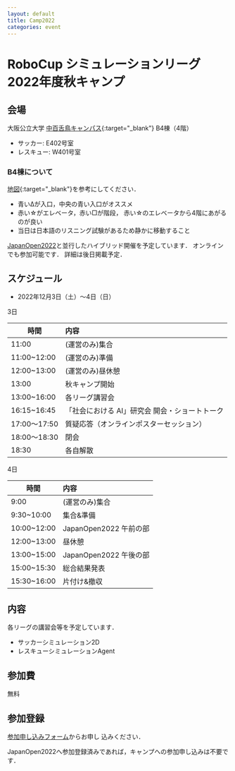 ```yaml
---
layout: default
title: Camp2022
categories: event
---
```


# RoboCup シミュレーションリーグ 2022年度秋キャンプ


## 会場

大阪公立大学 [中百舌鳥キャンパス](https://www.osakafu-u.ac.jp/info/campus/nakamozu/){:target="_blank"} B4棟（4階）
- サッカー: E402号室
- レスキュー: W401号室

### B4棟について

[地図](https://github.com/rcsimjp/rcsimjp.github.io/blob/master/events/2022/B4%E6%A3%9F%E9%80%B2%E5%85%A5%E7%B5%8C%E8%B7%AF.png){:target="_blank"}を参考にしてください．

- 青いΔが入口，中央の青い入口がオススメ
- 赤い☆がエレベータ，赤い□が階段， 赤い☆のエレベータから4階にあがるのが良い
- 当日は日本語のリスニング試験があるため静かに移動すること

[JapanOpen2022](japanopen)と並行したハイブリッド開催を予定しています．
オンラインでも参加可能です．
詳細は後日掲載予定．

## スケジュール

- 2022年12月3日（土）〜4日（日）

3日

| 時間         | 内容                                     |
| ------------ |:---------------------------------------- |
| 11:00        | (運営のみ)集合                            |
| 11:00~12:00  | (運営のみ)準備                            |
| 12:00~13:00  | (運営のみ)昼休憩                          |
| 13:00        | 秋キャンプ開始                           |
| 13:00~16:00  | 各リーグ講習会                           |
| 16:15~16:45  | 「社会における AI」研究会 開会・ショートトーク               |
| 17:00〜17:50 | 質疑応答（オンラインポスターセッション） |
| 18:00〜18:30 | 閉会                                     |
| 18:30        | 各自解散                                 |

4日

| 時間        | 内容                   |
| ----------- |:---------------------- |
| 9:00        | (運営のみ)集合         |
| 9:30~10:00  | 集合&準備              |
| 10:00~12:00 | JapanOpen2022 午前の部 |
| 12:00~13:00 | 昼休憩                 |
| 13:00~15:00 | JapanOpen2022 午後の部 |
| 15:00~15:30 | 総合結果発表           |
| 15:30~16:00 | 片付け&撤収            |

## 内容

各リーグの講習会等を予定しています．

- サッカーシミュレーション2D
- レスキューシミュレーションAgent

## 参加費

無料

## 参加登録

[参加申し込みフォーム](https://forms.gle/jmUXtJ7YU3NRM3rj6)からお申し
込みください．

JapanOpen2022へ参加登録済みであれば，キャンプへの参加申し込みは不要です．

